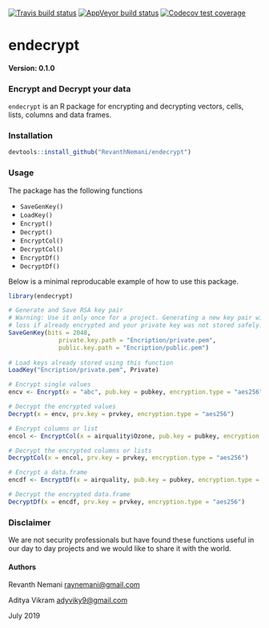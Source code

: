 </br>

<!-- badges: start -->
[![Travis build status](https://travis-ci.com/RevanthNemani/endecrypt.svg?branch=master)](https://travis-ci.com/RevanthNemani/endecrypt)
[![AppVeyor build status](https://ci.appveyor.com/api/projects/status/github/RevanthNemani/endecrypt?branch=master&svg=true)](https://ci.appveyor.com/project/RevanthNemani/endecrypt)
[![Codecov test coverage](https://codecov.io/gh/RevanthNemani/endecrypt/branch/master/graph/badge.svg)](https://codecov.io/gh/RevanthNemani/endecrypt?branch=master)
<!-- badges: end -->


# endecrypt

#### Version: 0.1.0

### Encrypt and Decrypt your data

`endecrypt` is an R package for encrypting and decrypting vectors, cells, lists, columns and data frames.

### Installation

```r
devtools::install_github("RevanthNemani/endecrypt")
```

### Usage

The package has the following functions 

* `SaveGenKey()`
* `LoadKey()`
* `Encrypt()`
* `Decrypt()`
* `EncryptCol()`
* `DecryptCol()`
* `EncryptDf()`
* `DecryptDf()`

Below is a minimal reproducable example of how to use this package.

```r
library(endecrypt)

# Generate and Save RSA key pair
# Warning: Use it only once for a project. Generating a new key pair will result in your data 
# loss if already encrypted and your private key was not stored safely.
SaveGenKey(bits = 2048,
              private.key.path = "Encription/private.pem",
              public.key.path = "Encription/public.pem")
              
# Load keys already stored using this function 
LoadKey("Encription/private.pem", Private)

# Encrypt single values
encv <- Encrypt(x = "abc", pub.key = pubkey, encryption.type = "aes256")

# Decrypt the encrypted values
Decrypt(x = encv, prv.key = prvkey, encryption.type = "aes256")

# Encrypt columns or list
encol <- EncryptCol(x = airquality$Ozone, pub.key = pubkey, encryption.type = "aes256")

# Decrypt the encrypted columns or lists
DecryptCol(x = encol, prv.key = prvkey, encryption.type = "aes256")

# Encrypt a data.frame
encdf <- EncryptDf(x = airquality, pub.key = pubkey, encryption.type = "aes256")

# Decrypt the encrypted data.frame
DecryptDf(x = encdf, prv.key = prvkey, encryption.type = "aes256")

```

### Disclaimer

We are not security professionals but have found these functions useful in our day to day projects and we would like to share it with the world.


#### Authors

Revanth Nemani <raynemani@gmail.com>

Aditya Vikram <adyviky9@gmail.com>

July 2019
